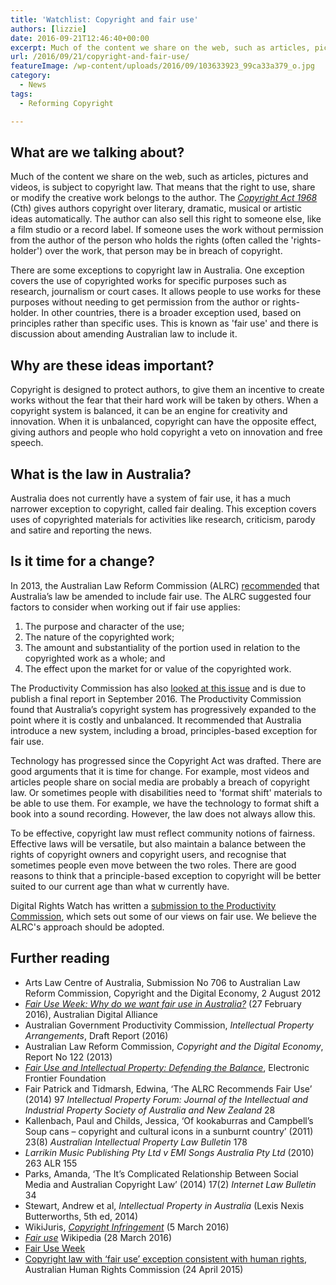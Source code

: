 ```yaml
---
title: 'Watchlist: Copyright and fair use'
authors: [lizzie]
date: 2016-09-21T12:46:40+00:00
excerpt: Much of the content we share on the web, such as articles, pictures and videos, is subject to copyright law. Australia does not currently have a system of fair use in copyright.
url: /2016/09/21/copyright-and-fair-use/
featureImage: /wp-content/uploads/2016/09/103633923_99ca33a379_o.jpg
category:
  - News
tags:
  - Reforming Copyright

---
```

## **What are we talking about?**

Much of the content we share on the web, such as articles, pictures and videos, is subject to copyright law. That means that the right to use, share or modify the creative work belongs to the author. The [_Copyright Act 1968_][1] (Cth) gives authors copyright over literary, dramatic, musical or artistic ideas automatically. The author can also sell this right to someone else, like a film studio or a record label. If someone uses the work without permission from the author of the person who holds the rights (often called the 'rights-holder') over the work, that person may be in breach of copyright.

There are some exceptions to copyright law in Australia. One exception covers the use of copyrighted works for specific purposes such as research, journalism or court cases. It allows people to use works for these purposes without needing to get permission from the author or rights-holder. In other countries, there is a broader exception used, based on principles rather than specific uses. This is known as 'fair use' and there is discussion about amending Australian law to include it.

## **Why are these ideas important?**

Copyright is designed to protect authors, to give them an incentive to create works without the fear that their hard work will be taken by others. When a copyright system is balanced, it can be an engine for creativity and innovation. When it is unbalanced, copyright can have the opposite effect, giving authors and people who hold copyright a veto on innovation and free speech.

## **What is the law in Australia?**

Australia does not currently have a system of fair use, it has a much narrower exception to copyright, called fair dealing. This exception covers uses of copyrighted materials for activities like research, criticism, parody and satire and reporting the news.

## **Is it time for a change?**

In 2013, the Australian Law Reform Commission (ALRC) [recommended][2] that Australia&#8217;s law be amended to include fair use. The ALRC suggested four factors to consider when working out if fair use applies:

  1. The purpose and character of the use;
  2. The nature of the copyrighted work;
  3. The amount and substantiality of the portion used in relation to the copyrighted work as a whole; and
  4. The effect upon the market for or value of the copyrighted work.

The Productivity Commission has also [looked at this issue][3] and is due to publish a final report in September 2016. The Productivity Commission found that Australia&#8217;s copyright system has progressively expanded to the point where it is costly and unbalanced. It recommended that Australia introduce a new system, including a broad, principles-based exception for fair use.

Technology has progressed since the Copyright Act was drafted. There are good arguments that it is time for change. For example, most videos and articles people share on social media are probably a breach of copyright law. Or sometimes people with disabilities need to 'format shift' materials to be able to use them. For example, we have the technology to format shift a book into a sound recording. However, the law does not always allow this.

To be effective, copyright law must reflect community notions of fairness. Effective laws will be versatile, but also maintain a balance between the rights of copyright owners and copyright users, and recognise that sometimes people even move between the two roles. There are good reasons to think that a principle-based exception to copyright will be better suited to our current age than what w currently have.

Digital Rights Watch has written a [submission to the Productivity Commission][4], which sets out some of our views on fair use. We believe the ALRC's approach should be adopted.

## **Further reading**

  * Arts Law Centre of Australia, Submission No 706 to Australian Law Reform Commission, Copyright and the Digital Economy, 2 August 2012
  * [_Fair Use Week: Why do we want fair use in Australia?_][5] (27 February 2016), Australian Digital Alliance
  * Australian Government Productivity Commission, _Intellectual Property Arrangements_, Draft Report (2016)
  * Australian Law Reform Commission, _Copyright and the Digital Economy_, Report No 122 (2013)
  * [_Fair Use and Intellectual Property: Defending the Balance_][6], Electronic Frontier Foundation
  * Fair Patrick and Tidmarsh, Edwina, &#8216;The ALRC Recommends Fair Use&#8217; (2014) 97 _Intellectual Property Forum: Journal of the Intellectual and Industrial Property Society of Australia and New Zealand_ 28
  * Kallenbach, Paul and Childs, Jessica, &#8216;Of kookaburras and Campbell&#8217;s Soup cans &#8211; copyright and cultural icons in a sunburnt country&#8217; (2011) 23(8) _Australian Intellectual Property Law Bulletin_ 178
  * _Larrikin Music Publishing Pty Ltd v EMI Songs Australia Pty Ltd_ (2010) 263 ALR 155
  * Parks, Amanda, &#8216;The It&#8217;s Complicated Relationship Between Social Media and Australian Copyright Law&#8217; (2014) 17(2) _Internet Law Bulletin_ 34
  * Stewart, Andrew et al, _Intellectual Property in Australia_ (Lexis Nexis Butterworths, 5th ed, 2014)
  * WikiJuris, [_Copyright Infringement_][7] (5 March 2016)
  * [_Fair use_][8] Wikipedia (28 March 2016)
  * [Fair Use Week][9]
  * [Copyright law with &#8216;fair use&#8217; exception consistent with human rights][10], Australian Human Rights Commission (24 April 2015)

 [1]: https://www.legislation.gov.au/Series/C1968A00063
 [2]: http://www.alrc.gov.au/publications/copyright-report-122
 [3]: http://www.pc.gov.au/inquiries/current/intellectual-property#report
 [4]: http://digitalrightswatch.org.au/2016/06/08/254/
 [5]: http://digital.org.au/content/fair-use-week-why-do-we-want-fair-use-australia%3E
 [6]: https://www.eff.org/issues/intellectual-property
 [7]: http://wikijuris.net/ausip/copyrightinfringement
 [8]: https://en.wikipedia.org/wiki/Fair_use
 [9]: http://fairuseweek.org
 [10]: https://www.humanrights.gov.au/news/stories/copyright-law-fair-use-exception-consistent-human-rights
